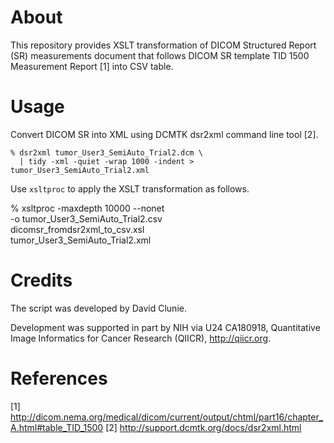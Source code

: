 # About

This repository provides XSLT transformation of DICOM Structured Report (SR) measurements document that follows DICOM SR template TID 1500 Measurement Report [1] into CSV table.

# Usage

Convert DICOM SR into XML using DCMTK dsr2xml command line tool [2].

```
% dsr2xml tumor_User3_SemiAuto_Trial2.dcm \
  | tidy -xml -quiet -wrap 1000 -indent > tumor_User3_SemiAuto_Trial2.xml
```

Use `xsltproc` to apply the XSLT transformation as follows.

% xsltproc -maxdepth 10000 --nonet \
     -o tumor_User3_SemiAuto_Trial2.csv \
     dicomsr_fromdsr2xml_to_csv.xsl \
     tumor_User3_SemiAuto_Trial2.xml

# Credits

The script was developed by David Clunie. 

Development was supported in part by NIH via U24 CA180918, Quantitative Image Informatics for Cancer Research (QIICR), http://qiicr.org.

# References

[1] http://dicom.nema.org/medical/dicom/current/output/chtml/part16/chapter_A.html#table_TID_1500
[2] http://support.dcmtk.org/docs/dsr2xml.html
